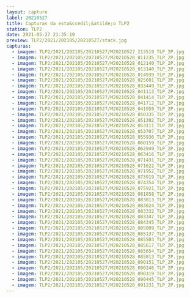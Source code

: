 ```yaml
---
layout: capture
label: 20210527
title: Capturas da esta&ccedil;&atilde;o TLP2
station: TLP2
date: 2021-05-27 21:35:19
preview: TLP2/2021/202105/20210527/stack.jpg
capturas:
  - imagem: TLP2/2021/202105/20210527/M20210527_213519_TLP_2P.jpg
  - imagem: TLP2/2021/202105/20210527/M20210528_011235_TLP_2P.jpg
  - imagem: TLP2/2021/202105/20210527/M20210528_012140_TLP_2P.jpg
  - imagem: TLP2/2021/202105/20210527/M20210528_013140_TLP_2P.jpg
  - imagem: TLP2/2021/202105/20210527/M20210528_014939_TLP_2P.jpg
  - imagem: TLP2/2021/202105/20210527/M20210528_025601_TLP_2P.jpg
  - imagem: TLP2/2021/202105/20210527/M20210528_033449_TLP_2P.jpg
  - imagem: TLP2/2021/202105/20210527/M20210528_041113_TLP_2P.jpg
  - imagem: TLP2/2021/202105/20210527/M20210528_041414_TLP_2P.jpg
  - imagem: TLP2/2021/202105/20210527/M20210528_041712_TLP_2P.jpg
  - imagem: TLP2/2021/202105/20210527/M20210528_041959_TLP_2P.jpg
  - imagem: TLP2/2021/202105/20210527/M20210528_050335_TLP_2P.jpg
  - imagem: TLP2/2021/202105/20210527/M20210528_051302_TLP_2P.jpg
  - imagem: TLP2/2021/202105/20210527/M20210528_053111_TLP_2P.jpg
  - imagem: TLP2/2021/202105/20210527/M20210528_053707_TLP_2P.jpg
  - imagem: TLP2/2021/202105/20210527/M20210528_055936_TLP_2P.jpg
  - imagem: TLP2/2021/202105/20210527/M20210528_060159_TLP_2P.jpg
  - imagem: TLP2/2021/202105/20210527/M20210528_062949_TLP_2P.jpg
  - imagem: TLP2/2021/202105/20210527/M20210528_063416_TLP_2P.jpg
  - imagem: TLP2/2021/202105/20210527/M20210528_071431_TLP_2P.jpg
  - imagem: TLP2/2021/202105/20210527/M20210528_071622_TLP_2P.jpg
  - imagem: TLP2/2021/202105/20210527/M20210528_071952_TLP_2P.jpg
  - imagem: TLP2/2021/202105/20210527/M20210528_073919_TLP_2P.jpg
  - imagem: TLP2/2021/202105/20210527/M20210528_074354_TLP_2P.jpg
  - imagem: TLP2/2021/202105/20210527/M20210528_075921_TLP_2P.jpg
  - imagem: TLP2/2021/202105/20210527/M20210528_081858_TLP_2P.jpg
  - imagem: TLP2/2021/202105/20210527/M20210528_083013_TLP_2P.jpg
  - imagem: TLP2/2021/202105/20210527/M20210528_083024_TLP_2P.jpg
  - imagem: TLP2/2021/202105/20210527/M20210528_083332_TLP_2P.jpg
  - imagem: TLP2/2021/202105/20210527/M20210528_083347_TLP_2P.jpg
  - imagem: TLP2/2021/202105/20210527/M20210528_084345_TLP_2P.jpg
  - imagem: TLP2/2021/202105/20210527/M20210528_085009_TLP_2P.jpg
  - imagem: TLP2/2021/202105/20210527/M20210528_085137_TLP_2P.jpg
  - imagem: TLP2/2021/202105/20210527/M20210528_085503_TLP_2P.jpg
  - imagem: TLP2/2021/202105/20210527/M20210528_085617_TLP_2P.jpg
  - imagem: TLP2/2021/202105/20210527/M20210528_085654_TLP_2P.jpg
  - imagem: TLP2/2021/202105/20210527/M20210528_085813_TLP_2P.jpg
  - imagem: TLP2/2021/202105/20210527/M20210528_090151_TLP_2P.jpg
  - imagem: TLP2/2021/202105/20210527/M20210528_090246_TLP_2P.jpg
  - imagem: TLP2/2021/202105/20210527/M20210528_090319_TLP_2P.jpg
  - imagem: TLP2/2021/202105/20210527/M20210528_090445_TLP_2P.jpg
  - imagem: TLP2/2021/202105/20210527/M20210528_091231_TLP_2P.jpg
---
```

